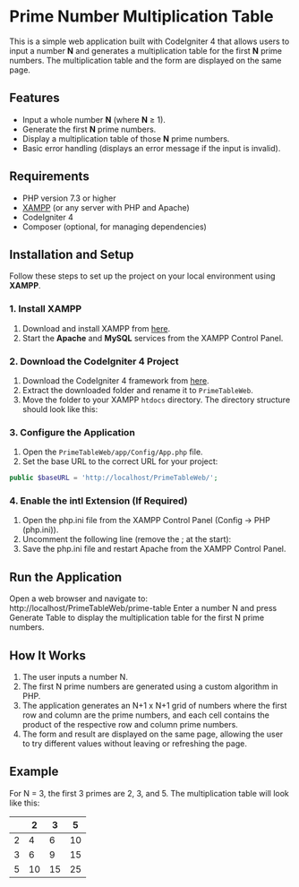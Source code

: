 # Prime Number Multiplication Table

This is a simple web application built with CodeIgniter 4 that allows users to input a number **N** and generates a multiplication table for the first **N** prime numbers. The multiplication table and the form are displayed on the same page.

## Features

- Input a whole number **N** (where **N** ≥ 1).
- Generate the first **N** prime numbers.
- Display a multiplication table of those **N** prime numbers.
- Basic error handling (displays an error message if the input is invalid).

## Requirements

- PHP version 7.3 or higher
- [XAMPP](https://www.apachefriends.org/index.html) (or any server with PHP and Apache)
- CodeIgniter 4
- Composer (optional, for managing dependencies)

## Installation and Setup

Follow these steps to set up the project on your local environment using **XAMPP**.

### 1. Install XAMPP

1. Download and install XAMPP from [here](https://www.apachefriends.org/index.html).
2. Start the **Apache** and **MySQL** services from the XAMPP Control Panel.

### 2. Download the CodeIgniter 4 Project

1. Download the CodeIgniter 4 framework from [here](https://codeigniter.com/download).
2. Extract the downloaded folder and rename it to `PrimeTableWeb`.
3. Move the folder to your XAMPP `htdocs` directory. The directory structure should look like this:

### 3. Configure the Application

1. Open the `PrimeTableWeb/app/Config/App.php` file.
2. Set the base URL to the correct URL for your project:
```php
public $baseURL = 'http://localhost/PrimeTableWeb/';
```

### 4. Enable the intl Extension (If Required)

1. Open the php.ini file from the XAMPP Control Panel (Config -> PHP (php.ini)).
2. Uncomment the following line (remove the ; at the start):
3. Save the php.ini file and restart Apache from the XAMPP Control Panel.

## Run the Application

Open a web browser and navigate to: http://localhost/PrimeTableWeb/prime-table
Enter a number N and press Generate Table to display the multiplication table for the first N prime numbers.

## How It Works
1. The user inputs a number N.
2. The first N prime numbers are generated using a custom algorithm in PHP.
3. The application generates an N+1 x N+1 grid of numbers where the first row and column are the prime numbers, and each cell contains the product of the respective row and column prime numbers.
4. The form and result are displayed on the same page, allowing the user to try different values without leaving or refreshing the page.

## Example

For N = 3, the first 3 primes are 2, 3, and 5. The multiplication table will look like this:

|   | 2 | 3 | 5 |
|---|---|---|---|
| 2 | 4 | 6 | 10 |
| 3 | 6 | 9 | 15 |
| 5 | 10 | 15 | 25 |
